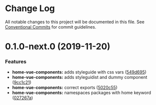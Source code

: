 # Change Log

All notable changes to this project will be documented in this file.
See [Conventional Commits](https://conventionalcommits.org) for commit guidelines.

# 0.1.0-next.0 (2019-11-20)


### Features

* **home-vue-components:** adds styleguide with css vars ([549d695](https://github.com/bernardocorbella/myweb/commit/549d6957b7f5d3b321da7afb73be6e7e8c5f91e7))
* **home-vue-components:** adds styleguidist and dummy component ([9cc1c21](https://github.com/bernardocorbella/myweb/commit/9cc1c21f495dcd98635f41b48b5652d41e5e2b60))
* **home-vue-components:** correct exports ([5020c55](https://github.com/bernardocorbella/myweb/commit/5020c55883f0b5342d9968b1bf1642d4a0810212))
* **home-vue-components:** namespaces packages with home keyword ([027267a](https://github.com/bernardocorbella/myweb/commit/027267aa0ac79b669cc64339ef98a220a7ac5309))
